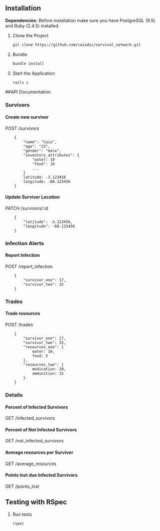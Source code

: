 ## Installation

**Dependencies**: Before installation make sure you have PostgreSQL (9.5) and Ruby (2.4.5) installed. 

1. Clone the Project

	~~~ sh
	git clone https://github.com/caiodsc/survival_network.git
	~~~

2. Bundle

	~~~ sh
	bundle install
	~~~

3. Start the Application

	~~~ sh
	rails s
	~~~
	
##API Documentation

### Survivors

#### Create new survivor

POST /survivors
   
        {
            "name": "Caio", 
            "age": "23", 
            "gender": "male", 
            "inventory_attributes": {
                "water: 10    
                "food": 10
                ...
            }
            latitude: -3.123456
            longitude: -60.123456
        }
        

#### Update Survivor Location

PATCH /survivors/:id

        {
            "latitude": -3.123456,
            "longitude": -60.123456
        }

            
### Infection Alerts

#### Report Infection

POST /report_infection

        {
            "survivor_one": 17,
            "survivor_two": 35
        }



### Trades

#### Trade resources 

POST /trades

        {
            "survivor_one": 17,
            "survivor_two": 35,
            "resources_one": {
                water: 10,
                food: 5
            },
            "resources_two": {
                medication: 20,
                ammunition: 15
            }
        }

            
### Details

#### Percent of Infected Survivors

GET /infected_survivors


#### Percent of Not Infected Survivors

GET /not_infected_survivors

#### Average resources per Survivor

GET /average_resources
            
#### Points lost due Infected Survivors

GET /points_lost

## Testing with RSpec

1. Run tests

    ~~~ sh
    rspec
    ~~~
    
    